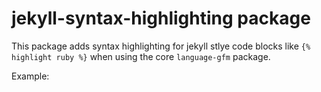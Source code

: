 # jekyll-syntax-highlighting package

This package adds syntax highlighting for jekyll stlye code blocks like `{% highlight ruby %}` when using the core `language-gfm` package.

Example:
